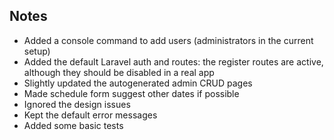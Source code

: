 ## Notes

- Added a console command to add users (administrators in the current setup)
- Added the default Laravel auth and routes: the register routes are active, although they should be disabled in a real app
- Slightly updated the autogenerated admin CRUD pages
- Made schedule form suggest other dates if possible
- Ignored the design issues
- Kept the default error messages
- Added some basic tests
